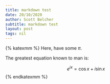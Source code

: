 ```yaml
---
title: markdown test
date: 20/10/2020
author: Scott Belcher
subtitle: markdown test
layout: post
tags: nil
---
```

{% katexmm %}
Here, have some $\pi$.

The greatest equation known to man is:

$$ e^{ix} = \cos{x} + i\sin{x} $$
{% endkatexmm %}
